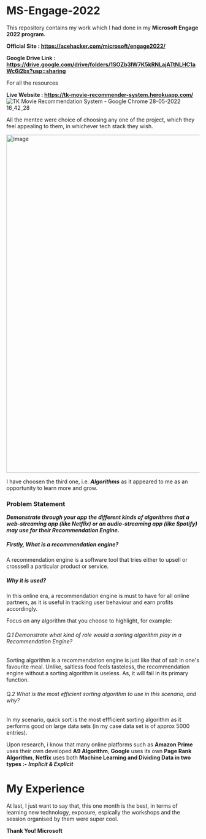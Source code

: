 # MS-Engage-2022

This repository contains my work which I had done in my **Microsoft Engage 2022 program.**


**Official Site : https://acehacker.com/microsoft/engage2022/**

**Google Drive Link : https://drive.google.com/drive/folders/1SOZb3lW7K5kRNLajATtNLHC1aWc6i2bx?usp=sharing**

For all the resources

**Live Website : https://tk-movie-recommender-system.herokuapp.com/**
![TK Movie Recommendation System - Google Chrome 28-05-2022 16_42_28](https://user-images.githubusercontent.com/74552274/170859050-ddca0cc9-caa4-493b-9581-06c4ccf19b64.png)




All the mentee were choice of choosing any one of the project, which they feel appealing to them, in whichever tech stack they wish.


<img width="882" alt="image" src="https://user-images.githubusercontent.com/74552274/170049796-08aa2fda-26b7-4a7a-9714-ce0c72342487.png">


I have choosen the third one, i.e. ***Algorithms*** as it appeared to me as an opportunity to learn more and grow.

### Problem Statement 
***Demonstrate through your app the different kinds of algorithms that a web-streaming app (like Netflix) or an audio-streaming app (like Spotify) may use for their Recommendation Engine.***

##### Firstly, What is a recommendation engine?
A recommendation engine is a software tool that tries either to upsell or crosssell a particular product or service.


##### Why it is used?
In this online era, a recommendation engine is must to have for all online partners, as it is useful in tracking user behaviour and earn profits accordingly.

Focus on any algorithm that you choose to highlight, for example:

###### Q.1 Demonstrate what kind of role would a sorting algorithm play in a Recommendation Engine? 
Sorting algorithm is a recommendation engine is just like that of salt in one's favourite meal. Unlike, saltless food feels tasteless, the recommendation engine without a sorting algorithm is useless. As, it will fail in its primary function.


###### Q.2 What is the most efficient sorting algorithm to use in this scenario, and why?
In my scenario, quick sort is the most effficient sorting algorithm as it performs good on large data sets (in my case data set is of approx 5000 entries).

Upon research, i know that many online platforms such as **Amazon Prime** uses their own developed **A9 Algorithm**,
**Google** uses its own **Page Rank Algorithm**,
**Netfix** uses both **Machine Learning and Dividing Data in two types :-** ***Implicit & Explicit***

# My Experience
At last, I just want to say that, this one month is the best, in terms of learning new technology, exposure, espically the workshops and the session organised by them were super cool. 

**Thank You! Microsoft**

